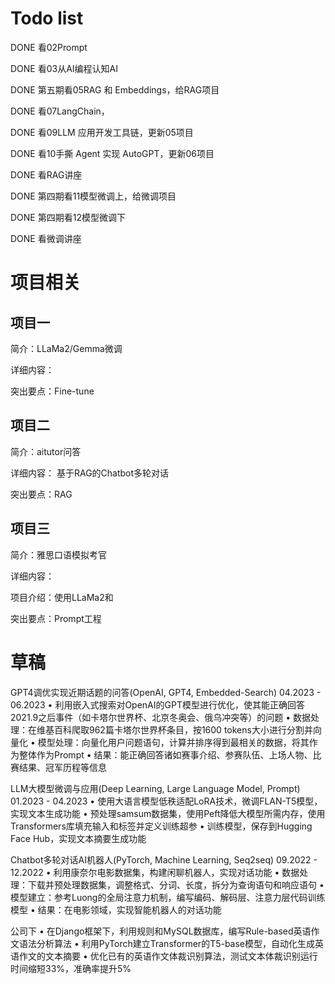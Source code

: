# Todo list

DONE 看02Prompt

DONE 看03从AI编程认知AI

DONE 第五期看05RAG 和 Embeddings，给RAG项目

DONE 看07LangChain，

DONE 看09LLM 应用开发工具链，更新05项目

DONE 看10手撕 Agent 实现 AutoGPT，更新06项目

DONE 看RAG讲座

DONE 第四期看11模型微调上，给微调项目

DONE 第四期看12模型微调下

DONE 看微调讲座

# 项目相关

## 项目一

简介：LLaMa2/Gemma微调

详细内容：

突出要点：Fine-tune

## 项目二

简介：aitutor问答

详细内容：
基于RAG的Chatbot多轮对话

突出要点：RAG

## 项目三

简介：雅思口语模拟考官

详细内容：

项目介绍：使用LLaMa2和

突出要点：Prompt工程

# 草稿

GPT4调优实现近期话题的问答(OpenAI, GPT4, Embedded-Search)                                  04.2023 - 06.2023
• 利用嵌入式搜索对OpenAI的GPT模型进行优化，使其能正确回答2021.9之后事件（如卡塔尔世界杯、北京冬奥会、俄乌冲突等）的问题
• 数据处理：在维基百科爬取962篇卡塔尔世界杯条目，按1600 tokens大小进行分割并向量化
• 模型处理：向量化用户问题语句，计算并排序得到最相关的数据，将其作为整体作为Prompt
• 结果：能正确回答诸如赛事介绍、参赛队伍、上场人物、比赛结果、冠军历程等信息

LLM大模型微调与应用(Deep Learning, Large Language Model, Prompt)                      01.2023 - 04.2023
• 使用大语言模型低秩适配LoRA技术，微调FLAN-T5模型，实现文本生成功能
• 预处理samsum数据集，使用Peft降低大模型所需内存，使用Transformers库填充输入和标签并定义训练超参
• 训练模型，保存到Hugging Face Hub，实现文本摘要生成功能

Chatbot多轮对话AI机器人(PyTorch, Machine Learning, Seq2seq)                                   09.2022 - 12.2022
• 利用康奈尔电影数据集，构建闲聊机器人，实现对话功能
• 数据处理：下载并预处理数据集，调整格式、分词、长度，拆分为查询语句和响应语句
• 模型建立：参考Luong的全局注意力机制，编写编码、解码层、注意力层代码训练模型
• 结果：在电影领域，实现智能机器人的对话功能

公司下
• 在Django框架下，利用规则和MySQL数据库，编写Rule-based英语作文语法分析算法
• 利用PyTorch建立Transformer的T5-base模型，自动化生成英语作文的文本摘要
• 优化已有的英语作文体裁识别算法，测试文本体裁识别运行时间缩短33%，准确率提升5%
